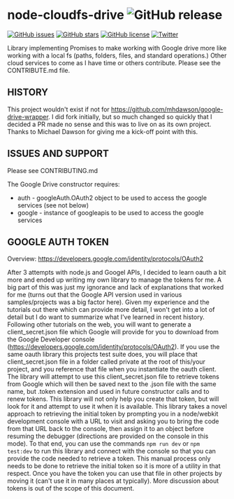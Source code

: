 # node-cloudfs-drive ![GitHub release](https://img.shields.io/github/release/qubyte/rubidium.svg)
[![GitHub issues](https://img.shields.io/github/issues/rainabba/node-cloudfs-drive.svg)](https://github.com/rainabba/node-cloudfs-drive/issues) [![GitHub stars](https://img.shields.io/github/stars/rainabba/node-cloudfs-drive.svg)](https://github.com/rainabba/node-cloudfs-drive/stargazers) [![GitHub license](https://img.shields.io/github/license/rainabba/node-cloudfs-drive.svg)](https://github.com/rainabba/node-cloudfs-drive/blob/master/LICENSE.txt) [![Twitter](https://img.shields.io/twitter/url/https/github.com/rainabba/node-cloudfs-drive.svg?style=social)](https://twitter.com/intent/tweet?text=Wow:&url=https%3A%2F%2Fgithub.com%2Frainabba%2Fnode-cloudfs-drive)


Library implementing Promises to make working with Google drive more like working with a local fs (paths, folders, files, and standard operations.) Other cloud services to come as I have time or others contribute. Please see the CONTRIBUTE.md file.

## HISTORY
This project wouldn't exist if not for https://github.com/mhdawson/google-drive-wrapper. I did fork initially, but so much changed so quickly that I decided a PR made no sense and this was to live on as its own project. Thanks to Michael Dawson for giving me a kick-off point with this.

## ISSUES AND SUPPORT
Please see CONTRIBUTING.md

The Google Drive constructor requires:
* auth - googleAuth.OAuth2 object to be used to access the google services (see not below)
* google - instance of googleapis to be used to access the google services


## GOOGLE AUTH TOKEN
Overview: https://developers.google.com/identity/protocols/OAuth2

After 3 attempts with node.js and Googel APIs, I decided to learn oauth a bit more and ended up writing my own library to manage the tokens for me. A big part of this was just my ignorance and lack of explanations that worked for me (turns out that the Google API version used in various samples/projects was a big factor here). Given my experience and the tutorials out there which can provide more detail, I won't get into a lot of detail but I do want to summarize what I've learned in recent history. Following other tutorials on the web, you will want to generate a client_secret.json file which Google will provide for you to download from the Google Developer console (https://developers.google.com/identity/protocols/OAuth2). If you use the same oauth library this projects test suite does, you will place that client_secret.json file in a folder called private at the root of this/your project, and you reference that file when you instantiate the oauth client. The library will attempt to use this client_secret.json file to retrieve tokens from Google which will then be saved next to the .json file with the same name, but .token extension and used in future constructor calls and to renew tokens. This library will not only help you create that token, but will look for it and attempt to use it when it is available. This library takes a novel approach to retrieving the initial token by prompting you in a node/webkit development console with a URL to visit and asking you to bring the code from that URL back to the console, then assign it to an object before resuming the debugger (directions are provided on the console in this mode). To that end, you can use the commands `npm run dev` or `npm test:dev` to run this library and connect with the console so that you can provide the code needed to retrieve a token. This manual process only needs to be done to retrieve the initial token so it is more of a utility in that respect. Once you have the token you can use that file in other projects by moving it (can't use it in many places at typically). More discussion about tokens is out of the scope of this document.